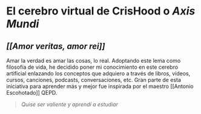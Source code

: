 # El cerebro virtual de CrisHood o _Axis Mundi_
## _[[Amor veritas, amor rei]]_

Amar la verdad es amar las cosas, lo real. Adoptando este lema como filosofía de vida, he decidido poner mi conocimiento en este cerebro artificial enlazando los conceptos que adquiero a través de libros, videos, cursos, canciones, podcasts, conversaciones, etc.
Gran parte de esta iniciativa para aprender más y mejor fue inspirada por el maestro [[Antonio Escohotado]] QEPD.

> _Quise ser valiente y aprendí a estudiar_